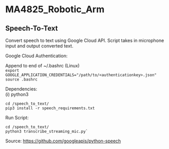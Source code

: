 # MA4825_Robotic_Arm

## Speech-To-Text
Convert speech to text using Google Cloud API. Script takes in microphone input and output converted text.<br>

Google Cloud Authentication:<br>

Append to end of ~/.bashrc (Linux)<br>
```export GOOGLE_APPLICATION_CREDENTIALS="/path/to/<authenticationkey>.json"```<br>
```source .bashrc```

Dependencies:<br>
(i) python3 <br>
```
cd /speech_to_text/
pip3 install -r speech_requirements.txt
```

Run Script:<br>
```
cd /speech_to_text/
python3 transcribe_streaming_mic.py`
```

Source: https://github.com/googleapis/python-speech<br>
